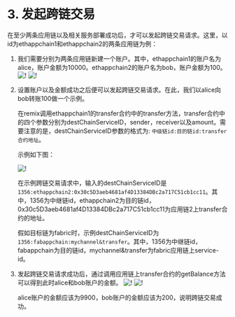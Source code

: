# 3. 发起跨链交易

在至少两条应用链以及相关服务部署成功后，才可以发起跨链交易请求。这里，以id为ethappchain1和ethappchain2的两条应用链为例：

1. 我们需要分别为两条应用链新建一个账户。其中，ethappchain1的账户名为alice，账户金额为10000。ethappchain2的账户名为bob，账户金额为100。
    ![!](../../../assets/setbalance_forchain1.png)
    ![!](../../../assets/setbalance_forchain2.png)

2. 设置账户以及金额成功之后便可以发起跨链交易请求。在此，我们以alice向bob转账100做一个示例。

    在remix调用ethappchain1的transfer合约中的transfer方法，transfer合约中的四个参数分别为destChainServiceID，sender，receiver以及amount。需要注意的是，destChainServiceID参数的格式为: `中级链id:目的链id:transfer合约地址`。

    示例如下图：

    ![!](../../../assets/transfer.png)

    在示例跨链交易请求中，输入的destChainServiceID是`1356:ethappchain2:0x30c5D3aeb4681af4D13384DBc2a717C51cb1cc11`。其中，1356为中继链id，ethappchain2为目的链id，0x30c5D3aeb4681af4D13384DBc2a717C51cb1cc11为应用链2上transfer合约的地址。
    
    假如目标链为fabric时，示例destChainServiceID为`1356:fabappchain:mychannel&transfer`。其中，1356为中继链id，fabappchain为目的链id，mychannel&transfer为fabric应用链上service-id。

3. 发起跨链交易请求成功后，通过调用应用链上transfer合约的getBalance方法可以得到此时alice和bob账户的金额。
    ![!](../../../assets/getbalance_forchain1.png)
    ![!](../../../assets/getbalance_forchain2.png)

    alice账户的金额应该为9900，bob账户的金额应该为200，说明跨链交易成功。
